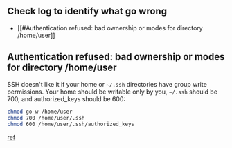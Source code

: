 
## Check log to identify what go wrong

- [[#Authentication refused: bad ownership or modes for directory /home/user]]

## Authentication refused: bad ownership or modes for directory /home/user

SSH doesn't like it if your home or `~/.ssh` directories have group write permissions. Your home should be writable only by you, `~/.ssh` should be 700, and authorized_keys should be 600:

```bash
chmod go-w /home/user
chmod 700 /home/user/.ssh
chmod 600 /home/user/.ssh/authorized_keys
```

[ref](https://chemicloud.com/kb/article/ssh-authentication-refused-bad-ownership-or-modes-for-directory/) 


